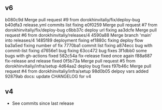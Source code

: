 ## v6

b080c9d Merge pull request #9 from dorokhinvitaliy/fix/deploy-bug
b40dfa3 release.yml commits list fixing
e0f0259 Merge pull request #7 from dorokhinvitaliy/fix/deploy-bug
c6bb37c deploy url fixing
aa3dcfe Merge pull request #6 from dorokhinvitaliy/releases/4
4590a88 Merge branch 'main' into releases/4
1485f89 deployment fixing
ef1880c fixing deploy flow
ba3a5ed fixing number of fix
7770ba1 commit list fixing
a874ecc bug with commit-list fixing
d7656e1 bug fixing
63cc472 bug fixes
3f1dbb0 some bugs with gh-actions fixed
582c54a fix-release fixed once again
f88a687 fix-release and release fixed
0f5b73a Merge pull request #5 from dorokhinvitaliy/infra/setup
4d64aa2 deploy bug fixes
f97b46c Merge pull request #4 from dorokhinvitaliy/infra/setup
98d0b05 delpoy vars added
92879ab docs: update CHANGELOG for v4

## v4

- See commits since last release

